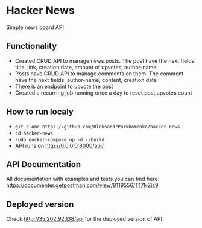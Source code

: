 # Hacker News
Simple news board API

## Functionality

- Created CRUD API to manage news posts. The post have the next fields: title, link, creation date, amount of upvotes, author-name
- Posts have CRUD API to manage comments on them. The comment have the next fields: author-name, content, creation date
- There is an endpoint to upvote the post
- Created a recurring job running once a day to reset post upvotes count

## How to run localy 

- ```git clone https://github.com/OleksandrParkhomenko/hacker-news```
- ```cd hacker-news```
- ```sudo docker-compose up -d --build```
- API runs on http://0.0.0.0:8000/api/

## API Documentation 
All documentation with examples and tests you can find here: https://documenter.getpostman.com/view/9119556/T17NZis9

## Deployed version 
Check http://35.202.92.138/api for the deployed version of API.
